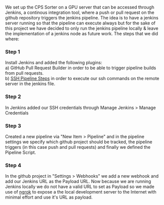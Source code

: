 We set up the CPS Sorter on a GPU server that can be accessed through Jenkins, a continous integration tool, where a push or pull request on the github repository triggers the jenkins pipeline.
The idea is to have a jenkins server running so that the pipeline can execute always but for the sake of this project we have decided to only run the jenkins pipeline locally & leave the implementation of a jenkins node as future work.
The steps that we did where:
### Step 1
Install Jenkins and added the following plugins: 
<br />a) GitHub Pull Request Builder in order to be able to trigger pipeline builds from pull requests.
<br />b) [SSH Pipeline Steps](https://www.jenkins.io/doc/pipeline/steps/ssh-steps/) in order to execute our ssh commands on the remote server in the jenkins file.

### Step 2
In Jenkins added our SSH credentials through Manage Jenkins > Manage Credentials

### Step 3
Created a new pipeline via "New Item > Pipeline" and in the pipeline settings we specify which github project should be tracked, the pipeline triggers (in this case push and pull requests)
and finally we defined the Pipeline Script.

### Step 4 
In the github project in "Settings > Webhooks" we add a new webhook and add our Jenkins URL as the Payload URL. Now because we are running Jenkins locally we do not have a valid
URL to set as Payload so we made use of [ngrok](https://ngrok.com/) to expose a the local development server to the Internet with minimal effort and use it's URL as payload.
